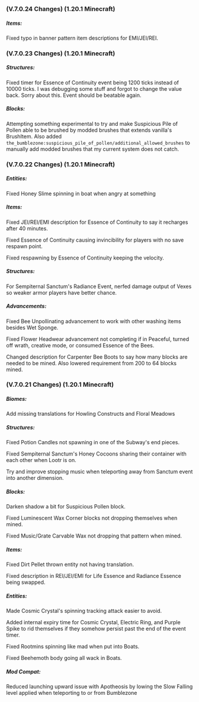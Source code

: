 ### **(V.7.0.24 Changes) (1.20.1 Minecraft)**

##### Items:
Fixed typo in banner pattern item descriptions for EMI/JEI/REI.


### **(V.7.0.23 Changes) (1.20.1 Minecraft)**

##### Structures:
Fixed timer for Essence of Continuity event being 1200 ticks instead of 10000 ticks. I was debugging some stuff and forgot to change the value back.
 Sorry about this. Event should be beatable again.

##### Blocks:
Attempting something experimental to try and make Suspicious Pile of Pollen able to be brushed by modded brushes that extends vanilla's BrushItem.
 Also added `the_bumblezone:suspicious_pile_of_pollen/additional_allowed_brushes` to manually add modded brushes that my current system does not catch.


### **(V.7.0.22 Changes) (1.20.1 Minecraft)**

##### Entities:
Fixed Honey Slime spinning in boat when angry at something

##### Items:
Fixed JEI/REI/EMI description for Essence of Continuity to say it recharges after 40 minutes.

Fixed Essence of Continuity causing invincibility for players with no save respawn point.

Fixed respawning by Essence of Continuity keeping the velocity.

##### Structures:
For Sempiternal Sanctum's Radiance Event, nerfed damage output of Vexes so weaker armor players have better chance.

##### Advancements:
Fixed Bee Unpollinating advancement to work with other washing items besides Wet Sponge.

Fixed Flower Headwear advancement not completing if in Peaceful, turned off wrath, creative mode, or consumed Essence of the Bees.

Changed description for Carpenter Bee Boots to say how many blocks are needed to be mined. Also lowered requirement from 200 to 64 blocks mined.


### **(V.7.0.21 Changes) (1.20.1 Minecraft)**

##### Biomes:
Add missing translations for Howling Constructs and Floral Meadows

##### Structures:
Fixed Potion Candles not spawning in one of the Subway's end pieces.

Fixed Sempiternal Sanctum's Honey Cocoons sharing their container with each other when Lootr is on.

Try and improve stopping music when teleporting away from Sanctum event into another dimension.

##### Blocks:
Darken shadow a bit for Suspicious Pollen block.

Fixed Luminescent Wax Corner blocks not dropping themselves when mined.

Fixed Music/Grate Carvable Wax not dropping that pattern when mined.

##### Items:
Fixed Dirt Pellet thrown entity not having translation.

Fixed description in REI/JEI/EMI for Life Essence and Radiance Essence being swapped.

##### Entities:
Made Cosmic Crystal's spinning tracking attack easier to avoid.

Added internal expiry time for Cosmic Crystal, Electric Ring, and Purple Spike to rid themselves if they somehow persist past the end of the event timer.

Fixed Rootmins spinning like mad when put into Boats.

Fixed Beehemoth body going all wack in Boats.

##### Mod Compat:
Reduced launching upward issue with Apotheosis by lowing the Slow Falling level applied when teleporting to or from Bumblezone
